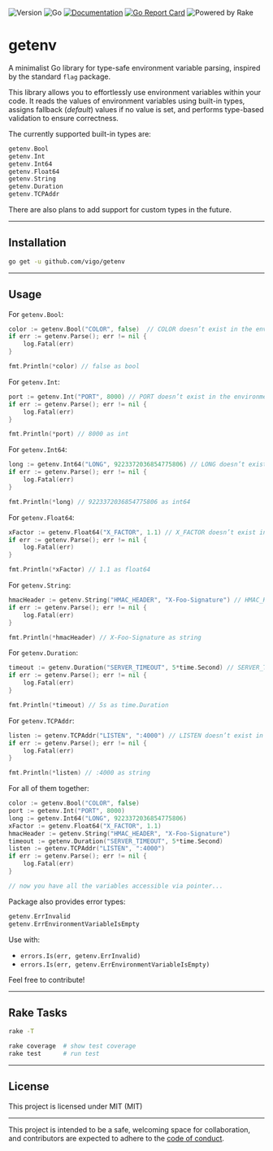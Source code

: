 ![Version](https://img.shields.io/badge/version-0.0.0-orange.svg)
![Go](https://img.shields.io/github/go-mod/go-version/vigo/getenv)
[![Documentation](https://godoc.org/github.com/vigo/getenv?status.svg)](https://pkg.go.dev/github.com/vigo/getenv)
[![Go Report Card](https://goreportcard.com/badge/github.com/vigo/getenv)](https://goreportcard.com/report/github.com/vigo/getenv)
![Powered by Rake](https://img.shields.io/badge/powered_by-rake-blue?logo=ruby)

# getenv

A minimalist Go library for type-safe environment variable parsing, inspired
by the standard `flag` package.

This library allows you to effortlessly use environment variables within your
code. It reads the values of environment variables using built-in types,
assigns fallback (*default*) values if no value is set, and performs type-based
validation to ensure correctness.

The currently supported built-in types are:

```go
getenv.Bool
getenv.Int
getenv.Int64
getenv.Float64
getenv.String
getenv.Duration
getenv.TCPAddr
```

There are also plans to add support for custom types in the future.

---

## Installation

```bash
go get -u github.com/vigo/getenv
```

---

## Usage

For `getenv.Bool`:

```go
color := getenv.Bool("COLOR", false)  // COLOR doesn’t exist in the environment
if err := getenv.Parse(); err != nil {
	log.Fatal(err)
}

fmt.Println(*color) // false as bool
```

For `getenv.Int`:

```go
port := getenv.Int("PORT", 8000) // PORT doesn’t exist in the environment
if err := getenv.Parse(); err != nil {
	log.Fatal(err)
}

fmt.Println(*port) // 8000 as int
```

For `getenv.Int64`:

```go
long := getenv.Int64("LONG", 9223372036854775806) // LONG doesn’t exist in the environment
if err := getenv.Parse(); err != nil {
	log.Fatal(err)
}

fmt.Println(*long) // 9223372036854775806 as int64
```

For `getenv.Float64`:

```go
xFactor := getenv.Float64("X_FACTOR", 1.1) // X_FACTOR doesn’t exist in the environment
if err := getenv.Parse(); err != nil {
	log.Fatal(err)
}

fmt.Println(*xFactor) // 1.1 as float64
```

For `getenv.String`:

```go
hmacHeader := getenv.String("HMAC_HEADER", "X-Foo-Signature") // HMAC_HEADER doesn’t exist in the environment
if err := getenv.Parse(); err != nil {
	log.Fatal(err)
}

fmt.Println(*hmacHeader) // X-Foo-Signature as string
```

For `getenv.Duration`:

```go
timeout := getenv.Duration("SERVER_TIMEOUT", 5*time.Second) // SERVER_TIMEOUT doesn’t exist in the environment
if err := getenv.Parse(); err != nil {
	log.Fatal(err)
}

fmt.Println(*timeout) // 5s as time.Duration
```

For `getenv.TCPAddr`:

```go
listen := getenv.TCPAddr("LISTEN", ":4000") // LISTEN doesn’t exist in the environment
if err := getenv.Parse(); err != nil {
	log.Fatal(err)
}

fmt.Println(*listen) // :4000 as string
```

For all of them together:

```go
color := getenv.Bool("COLOR", false)
port := getenv.Int("PORT", 8000)
long := getenv.Int64("LONG", 9223372036854775806)
xFactor := getenv.Float64("X_FACTOR", 1.1)
hmacHeader := getenv.String("HMAC_HEADER", "X-Foo-Signature")
timeout := getenv.Duration("SERVER_TIMEOUT", 5*time.Second)
listen := getenv.TCPAddr("LISTEN", ":4000")
if err := getenv.Parse(); err != nil {
	log.Fatal(err)
}

// now you have all the variables accessible via pointer...
```

Package also provides error types:

```go
getenv.ErrInvalid
getenv.ErrEnvironmentVariableIsEmpty
```

Use with:

- `errors.Is(err, getenv.ErrInvalid)`
- `errors.Is(err, getenv.ErrEnvironmentVariableIsEmpty)`

Feel free to contribute!

---

## Rake Tasks

```bash
rake -T

rake coverage  # show test coverage
rake test      # run test
```

---

## License

This project is licensed under MIT (MIT)

---

This project is intended to be a safe, welcoming space for collaboration, and
contributors are expected to adhere to the [code of conduct][coc].

[coc]: https://github.com/vigo/getenv/blob/main/CODE_OF_CONDUCT.md

